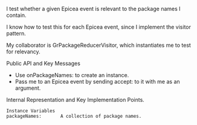 I test whether a given Epicea event is relevant to the package names I contain.

I know how to test this for each Epicea event, since I implement the visitor pattern.

My collaborator is GrPackageReducerVisitor, which instantiates me to test for relevancy.

Public API and Key Messages

- Use onPackageNames: to create an instance.
- Pass me to an Epicea event by sending accept: to it with me as an argument.

Internal Representation and Key Implementation Points.

    Instance Variables
	packageNames:		A collection of package names.